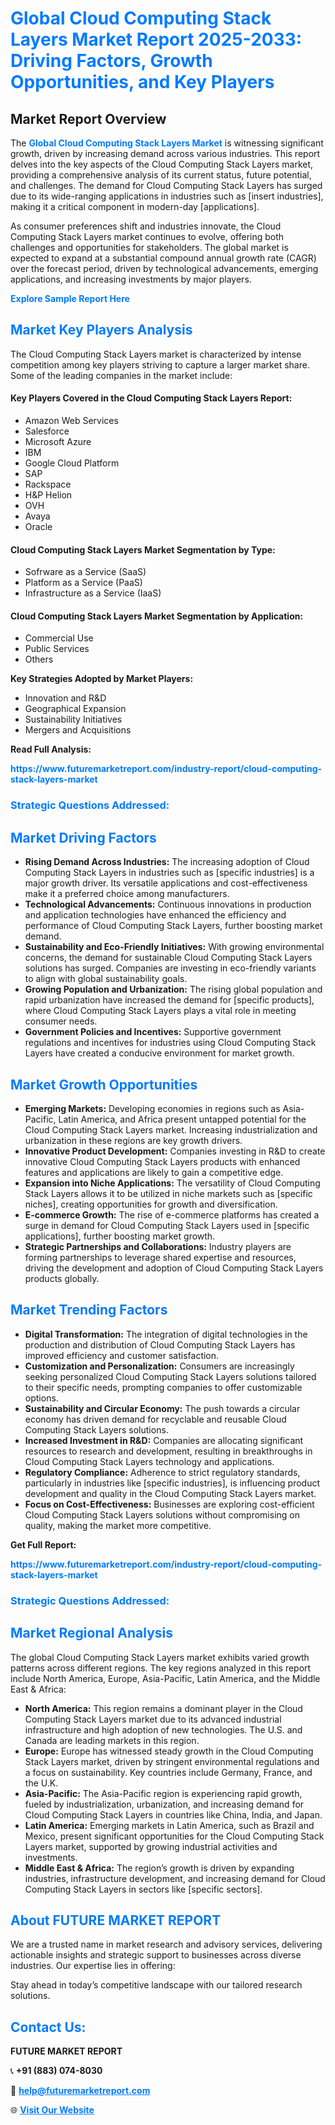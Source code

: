 <h1 style="color: #007BFF;">Global Cloud Computing Stack Layers Market Report 2025-2033: Driving Factors, Growth Opportunities, and Key Players</h1>

<section id="overview">
<h2>Market Report Overview</h2>
<p>The <a href="https://www.futuremarketreport.com/industry-report/cloud-computing-stack-layers-market" style="color: #007BFF; text-decoration: none;"><strong>Global Cloud Computing Stack Layers Market</strong></a> is witnessing significant growth, driven by increasing demand across various industries. This report delves into the key aspects of the Cloud Computing Stack Layers market, providing a comprehensive analysis of its current status, future potential, and challenges. The demand for Cloud Computing Stack Layers has surged due to its wide-ranging applications in industries such as [insert industries], making it a critical component in modern-day [applications].</p>
<p>As consumer preferences shift and industries innovate, the Cloud Computing Stack Layers market continues to evolve, offering both challenges and opportunities for stakeholders. The global market is expected to expand at a substantial compound annual growth rate (CAGR) over the forecast period, driven by technological advancements, emerging applications, and increasing investments by major players.</p>
</section>

<section id="overview">
<p><a href="https://www.futuremarketreport.com/request-sample/reportId=97938" style="color: #007BFF; text-decoration: none;"><strong>Explore Sample Report Here</strong></a></p>
</section>

<section id="key-players">
<h2 style="color: #007BFF;">Market Key Players Analysis</h2>
<p>The Cloud Computing Stack Layers market is characterized by intense competition among key players striving to capture a larger market share. Some of the leading companies in the market include:</p>
<h4>Key Players Covered in the Cloud Computing Stack Layers Report:</h4>
<ul><li>Amazon Web Services</li><li>Salesforce</li><li>Microsoft Azure</li><li>IBM</li><li>Google Cloud Platform</li><li>SAP</li><li>Rackspace</li><li>H&amp;P Helion</li><li>OVH</li><li>Avaya</li><li>Oracle</li></ul>
<h4>Cloud Computing Stack Layers Market Segmentation by Type:</h4>
<ul><li>Sofrware as a Service (SaaS)</li><li>Platform as a Service (PaaS)</li><li>Infrastructure as a Service (IaaS)</li></ul>

<h4>Cloud Computing Stack Layers Market Segmentation by Application:</h4>
<ul><li>Commercial Use</li><li>Public Services</li><li>Others</li></ul>
<p><strong>Key Strategies Adopted by Market Players:</strong></p>
<ul>
<li>Innovation and R&D</li>
<li>Geographical Expansion</li>
<li>Sustainability Initiatives</li>
<li>Mergers and Acquisitions</li>
</ul>
</section>

<section>
<p><strong>Read Full Analysis: </strong></p><a href="https://www.futuremarketreport.com/industry-report/cloud-computing-stack-layers-market" style="color: #007BFF; text-decoration: none;"><strong>https://www.futuremarketreport.com/industry-report/cloud-computing-stack-layers-market</strong></a>
<h3 style="color: #007BFF;">Strategic Questions Addressed:</h3>
</section>

<section id="driving-factors">
<h2 style="color: #007BFF;">Market Driving Factors</h2>
<ul>
<li><strong>Rising Demand Across Industries:</strong> The increasing adoption of Cloud Computing Stack Layers in industries such as [specific industries] is a major growth driver. Its versatile applications and cost-effectiveness make it a preferred choice among manufacturers.</li>
<li><strong>Technological Advancements:</strong> Continuous innovations in production and application technologies have enhanced the efficiency and performance of Cloud Computing Stack Layers, further boosting market demand.</li>
<li><strong>Sustainability and Eco-Friendly Initiatives:</strong> With growing environmental concerns, the demand for sustainable Cloud Computing Stack Layers solutions has surged. Companies are investing in eco-friendly variants to align with global sustainability goals.</li>
<li><strong>Growing Population and Urbanization:</strong> The rising global population and rapid urbanization have increased the demand for [specific products], where Cloud Computing Stack Layers plays a vital role in meeting consumer needs.</li>
<li><strong>Government Policies and Incentives:</strong> Supportive government regulations and incentives for industries using Cloud Computing Stack Layers have created a conducive environment for market growth.</li>
</ul>
</section>

<section id="growth-opportunities">
<h2 style="color: #007BFF;">Market Growth Opportunities</h2>
<ul>
<li><strong>Emerging Markets:</strong> Developing economies in regions such as Asia-Pacific, Latin America, and Africa present untapped potential for the Cloud Computing Stack Layers market. Increasing industrialization and urbanization in these regions are key growth drivers.</li>
<li><strong>Innovative Product Development:</strong> Companies investing in R&D to create innovative Cloud Computing Stack Layers products with enhanced features and applications are likely to gain a competitive edge.</li>
<li><strong>Expansion into Niche Applications:</strong> The versatility of Cloud Computing Stack Layers allows it to be utilized in niche markets such as [specific niches], creating opportunities for growth and diversification.</li>
<li><strong>E-commerce Growth:</strong> The rise of e-commerce platforms has created a surge in demand for Cloud Computing Stack Layers used in [specific applications], further boosting market growth.</li>
<li><strong>Strategic Partnerships and Collaborations:</strong> Industry players are forming partnerships to leverage shared expertise and resources, driving the development and adoption of Cloud Computing Stack Layers products globally.</li>
</ul>
</section>

<section id="trending-factors">
<h2 style="color: #007BFF;">Market Trending Factors</h2>
<ul>
<li><strong>Digital Transformation:</strong> The integration of digital technologies in the production and distribution of Cloud Computing Stack Layers has improved efficiency and customer satisfaction.</li>
<li><strong>Customization and Personalization:</strong> Consumers are increasingly seeking personalized Cloud Computing Stack Layers solutions tailored to their specific needs, prompting companies to offer customizable options.</li>
<li><strong>Sustainability and Circular Economy:</strong> The push towards a circular economy has driven demand for recyclable and reusable Cloud Computing Stack Layers solutions.</li>
<li><strong>Increased Investment in R&D:</strong> Companies are allocating significant resources to research and development, resulting in breakthroughs in Cloud Computing Stack Layers technology and applications.</li>
<li><strong>Regulatory Compliance:</strong> Adherence to strict regulatory standards, particularly in industries like [specific industries], is influencing product development and quality in the Cloud Computing Stack Layers market.</li>
<li><strong>Focus on Cost-Effectiveness:</strong> Businesses are exploring cost-efficient Cloud Computing Stack Layers solutions without compromising on quality, making the market more competitive.</li>
</ul>
</section>

<section>
<p><strong>Get Full Report: </strong></p><a href="https://www.futuremarketreport.com/industry-report/cloud-computing-stack-layers-market" style="color: #007BFF; text-decoration: none;"><strong>https://www.futuremarketreport.com/industry-report/cloud-computing-stack-layers-market</strong></a>
<h3 style="color: #007BFF;">Strategic Questions Addressed:</h3>
</section>


<section id="regional-analysis">
<h2 style="color: #007BFF;">Market Regional Analysis</h2>
<p>The global Cloud Computing Stack Layers market exhibits varied growth patterns across different regions. The key regions analyzed in this report include North America, Europe, Asia-Pacific, Latin America, and the Middle East & Africa:</p>
<ul>
<li><strong>North America:</strong> This region remains a dominant player in the Cloud Computing Stack Layers market due to its advanced industrial infrastructure and high adoption of new technologies. The U.S. and Canada are leading markets in this region.</li>
<li><strong>Europe:</strong> Europe has witnessed steady growth in the Cloud Computing Stack Layers market, driven by stringent environmental regulations and a focus on sustainability. Key countries include Germany, France, and the U.K.</li>
<li><strong>Asia-Pacific:</strong> The Asia-Pacific region is experiencing rapid growth, fueled by industrialization, urbanization, and increasing demand for Cloud Computing Stack Layers in countries like China, India, and Japan.</li>
<li><strong>Latin America:</strong> Emerging markets in Latin America, such as Brazil and Mexico, present significant opportunities for the Cloud Computing Stack Layers market, supported by growing industrial activities and investments.</li>
<li><strong>Middle East & Africa:</strong> The region’s growth is driven by expanding industries, infrastructure development, and increasing demand for Cloud Computing Stack Layers in sectors like [specific sectors].</li>
</ul>
</section>

<footer>
<h2 style="color: #007BFF;">About FUTURE MARKET REPORT</h2>
<p>We are a trusted name in market research and advisory services, delivering actionable insights and strategic support to businesses across diverse industries. Our expertise lies in offering:</p>

<p>Stay ahead in today’s competitive landscape with our tailored research solutions.</p>

<h2 style="color: #007BFF;">Contact Us:</h2>
<p><strong>FUTURE MARKET REPORT</strong></p>
<p>📞 <strong>+91 (883) 074-8030</strong></p>
<p>📧 <strong><a href="mailto:help@futuremarketreport.com" style="color: #007BFF;">help@futuremarketreport.com</a></strong></p>
<p>🌐 <strong><a href="https://www.futuremarketreport.com/" style="color: #007BFF;">Visit Our Website</a></strong></p>
</footer>